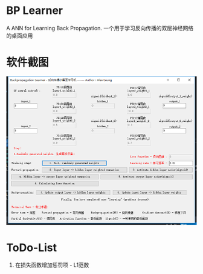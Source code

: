 # BP Learner
A ANN for Learning Back Propagation. 一个用于学习反向传播的双层神经网络的桌面应用

# 软件截图
![screenshot](https://github.com/a2824256/DoubleLayerANN/blob/master/screenshot.png)

# ToDo-List
1. 在损失函数增加惩罚项 - L1范数

